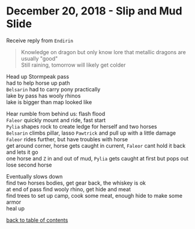 # December 20, 2018 - Slip and Mud Slide

Receive reply from `Endirin`  

> Knowledge on dragon but only know lore that metallic dragons are usually "good"  
> Still raining, tomorrow will likely get colder  

Head up Stormpeak pass  
had to help horse up path  
`Belsarin` had to carry pony practically  
lake by pass has wooly rhinos  
lake is bigger than map looked like  

Hear rumble from behind us: flash flood  
`Faleor` quickly mount and ride, fast start  
`Pylia` shapes rock to create ledge for herself and two horses  
`Belsarin` climbs pillar, lasso `Pawtrick` and pull up with a little damage  
`Faleor` rides further, but have troubles with horse  
get around corner, horse gets caught in current, `Faleor` cant hold it back and lets it go  
one horse and `Z` in and out of mud, `Pylia` gets caught at first but pops out  
lose second horse  

Eventually slows down  
find two horses bodies, get gear back, the whiskey is ok  
at end of pass find wooly rhino, get hide and meat  
find trees to set up camp, cook some meat, enough hide to make some armor  
heal up  

[back to table of contents](/sessions/README.md)
